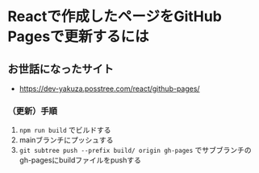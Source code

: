 # Reactで作成したページをGitHub Pagesで更新するには

## お世話になったサイト
* https://dev-yakuza.posstree.com/react/github-pages/


### （更新）手順
1. `npm run build` でビルドする
2. mainブランチにプッシュする
3. `git subtree push --prefix build/ origin gh-pages` でサブブランチのgh-pagesにbuildファイルをpushする